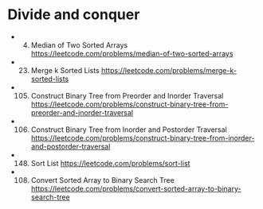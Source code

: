 # Divide and conquer

- 4. Median of Two Sorted Arrays
     https://leetcode.com/problems/median-of-two-sorted-arrays

- 23. Merge k Sorted Lists
      https://leetcode.com/problems/merge-k-sorted-lists

- 105. Construct Binary Tree from Preorder and Inorder Traversal
       https://leetcode.com/problems/construct-binary-tree-from-preorder-and-inorder-traversal

- 106. Construct Binary Tree from Inorder and Postorder Traversal
       https://leetcode.com/problems/construct-binary-tree-from-inorder-and-postorder-traversal

- 148. Sort List
       https://leetcode.com/problems/sort-list

- 108. Convert Sorted Array to Binary Search Tree
       https://leetcode.com/problems/convert-sorted-array-to-binary-search-tree
